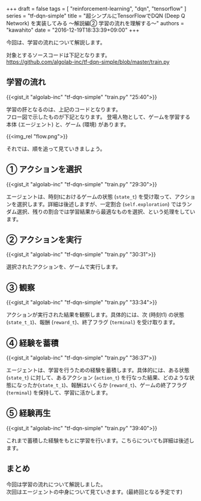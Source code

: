 +++
draft = false
tags = [
  "reinforcement-learning",
  "dqn",
  "tensorflow"
]
series = "tf-dqn-simple"
title = "超シンプルにTensorFlowでDQN (Deep Q Network) を実装してみる 〜解説編②  学習の流れを理解する〜"
authors = "kawahito"
date = "2016-12-19T18:33:39+09:00"
+++

今回は、学習の流れについて解説します。

対象とするソースコードは下記となります。  
https://github.com/algolab-inc/tf-dqn-simple/blob/master/train.py  


## 学習の流れ
{{<gist_it "algolab-inc" "tf-dqn-simple" "train.py" "25:40">}}

学習の肝となるのは、上記のコードとなります。  
フロー図で示したものが下記となります。
登場人物として、ゲームを学習する本体 (エージェント) と、ゲーム (環境) があります。

{{<img_rel "flow.png">}}

それでは、順を追って見ていきましょう。

## ① アクションを選択
{{<gist_it "algolab-inc" "tf-dqn-simple" "train.py" "29:30">}}

エージェントは、時刻tにおけるゲームの状態 (`state_t`) を受け取って、アクションを選択します。詳細は後述しますが、一定割合 (`self.exploration`) ではランダム選択、残りの割合では学習結果から最適なものを選択、という処理をしています。

## ② アクションを実行
{{<gist_it "algolab-inc" "tf-dqn-simple" "train.py" "30:31">}}

選択されたアクションを、ゲームで実行します。

## ③  観察
{{<gist_it "algolab-inc" "tf-dqn-simple" "train.py" "33:34">}}

アクションが実行された結果を観察します。具体的には、次 (時刻t1) の状態 (`state_t_1`)、報酬 (`reward_t`)、終了フラグ (`terminal`) を受け取ります。

## ④  経験を蓄積
{{<gist_it "algolab-inc" "tf-dqn-simple" "train.py" "36:37">}}

エージェントは、学習を行うための経験を蓄積します。具体的には、ある状態 (`state_t`) に対して、あるアクション (`action_t`) を行なった結果、どのような状態になったか(`state_t_1`)、報酬はいくらか (`reward_t`)、ゲームの終了フラグ(`terminal`) を保持して、学習に活かします。

## ⑤  経験再生
{{<gist_it "algolab-inc" "tf-dqn-simple" "train.py" "39:40">}}

これまで蓄積した経験をもとに学習を行います。こちらについても詳細は後述します。

## まとめ
今回は学習の流れについて解説しました。  
次回はエージェントの中身について見ていきます。(最終回となる予定です)
